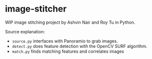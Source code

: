 image-stitcher
==============

WIP image stitching project by Ashvin Nair and Roy Tu in Python.

Source explanation:
- `source.py` interfaces with Panoramio to grab images.
- `detect.py` does feature detection with the OpenCV SURF algorithm.
- `match.py` finds matching features and correlates images
